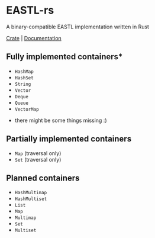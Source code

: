 # EASTL-rs
A binary-compatible EASTL implementation written in Rust

[Crate](https://crates.io/crates/eastl-rs) | [Documentation](https://docs.rs/crate/eastl-rs)

## Fully implemented containers*
- `HashMap`
- `HashSet`
- `String`
- `Vector`
- `Deque`
- `Queue`
- `VectorMap`

* there might be some things missing :)

## Partially implemented containers
- `Map` (traversal only)
- `Set` (traversal only)

## Planned containers
- `HashMultimap`
- `HashMultiset`
- `List`
- `Map`
- `Multimap`
- `Set`
- `Multiset`
